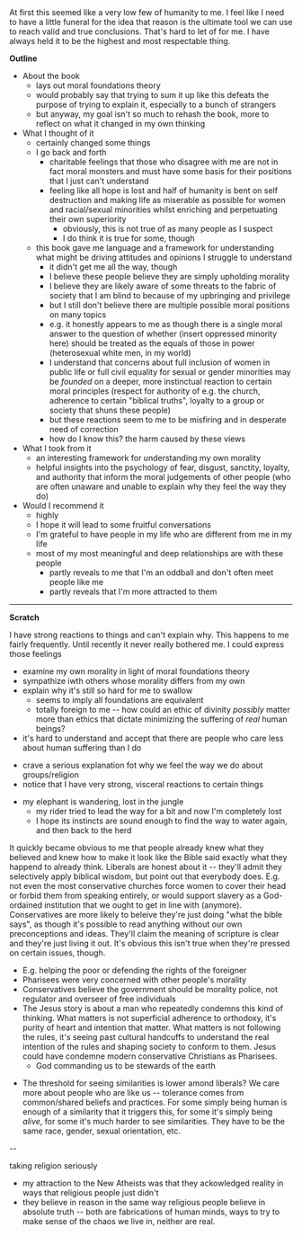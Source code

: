 ##

At first this seemed like a very low few of humanity to me. I feel like I need to have a little funeral for the idea that reason is the ultimate tool we can use to reach valid and true conclusions. That's hard to let of for me. I have always held it to be the highest and most respectable thing.

**Outline**

- About the book
  - lays out moral foundations theory
  - would probably say that trying to sum it up like this defeats the purpose of trying to explain it, especially to a bunch of strangers
  - but anyway, my goal isn't so much to rehash the book, more to reflect on what it changed in my own thinking
- What I thought of it
  - certainly changed some things
  - I go back and forth
    - charitable feelings that those who disagree with me are not in fact moral monsters and must have some basis for their positions that I just can't understand
    - feeling like all hope is lost and half of humanity is bent on self destruction and making life as miserable as possible for women and racial/sexual minorities whilst enriching and perpetuating their own superiority
      - obviously, this is not true of as many people as I suspect
      - I do think it is true for some, though
  - this book gave me language and a framework for understanding what might be driving attitudes and opinions I struggle to understand
    - it didn't get me all the way, though
    - I believe these people believe they are simply upholding morality
    - I believe they are likely aware of some threats to the fabric of society that I am blind to because of my upbringing and privilege
    - but I still don't believe there are multiple possible moral positions on many topics
    - e.g. it honestly appears to me as though there is a single moral answer to the question of whether (insert oppressed minority here) should be treated as the equals of those in power (heterosexual white men, in my world)
    - I understand that concerns about full inclusion of women in public life or full civil equality for sexual or gender minorities may be _founded_ on a deeper, more instinctual reaction to certain moral principles (respect for authority of e.g. the church, adherence to certain "biblical truths", loyalty to a group or society that shuns these people)
    - but these reactions seem to me to be misfiring and in desperate need of correction
    - how do I know this? the harm caused by these views
- What I took from it
  - an interesting framework for understanding my own morality
  - helpful insights into the psychology of fear, disgust, sanctity, loyalty, and authority that inform the moral judgements of other people (who are often unaware and unable to explain why they feel the way they do)
- Would I recommend it
  - highly
  - I hope it will lead to some fruitful conversations
  - I'm grateful to have people in my life who are different from me in my life
  - most of my most meaningful and deep relationships are with these people
    - partly reveals to me that I'm an oddball and don't often meet people like me
    - partly reveals that I'm more attracted to them

---

**Scratch**

I have strong reactions to things and can't explain why. This happens to me fairly frequently. Until recently it never really bothered me. I could express those feelings

- examine my own morality in light of moral foundations theory
- sympathize iwth others whose morality differs from my own
- explain why it's still so hard for me to swallow
  - seems to imply all foundations are equivalent
  - totally foreign to me -- how could an ethic of divinity _possibly_ matter more than ethics that dictate minimizing the suffering of _real_ human beings?
- it's hard to understand and accept that there are people who care less about human suffering than I do

* crave a serious explanation fot why we feel the way we do about groups/religion
* notice that I have very strong, visceral reactions to certain things

- my elephant is wandering, lost in the jungle
  - my rider tried to lead the way for a bit and now I'm completely lost
  - I hope its instincts are sound enough to find the way to water again, and then back to the herd

It quickly became obvious to me that people already knew what they believed and knew how to make it look like the Bible said exactly what they happend to already think. Liberals are honest about it -- they'll admit they selectively apply biblical wisdom, but point out that everybody does. E.g. not even the most conservative churches force women to cover their head or forbid them from speaking entirely, or would support slavery as a God-ordained institution that we ought to get in line with (anymore). Conservatives are more likely to beleive they're just doing "what the bible says", as though it's possible to read anything without our own preconceptions and ideas. They'll claim the meaning of scripture is clear and they're just living it out. It's obvious this isn't true when they're pressed on certain issues, though.

- E.g. helping the poor or defending the rights of the foreigner
- Pharisees were very concerned with other people's morality
- Conservatives believe the government should be morality police, not regulator and overseer of free individuals
- The Jesus story is about a man who repeatedly condemns this kind of thinking. What matters is not superficial adherence to orthodoxy, it's purity of heart and intention that matter. What matters is not following the rules, it's seeing past cultural handcuffs to understand the real intention of the rules and shaping society to conform to them. Jesus could have condemne modern conservative Christians as Pharisees.
  - God commanding us to be stewards of the earth

* The threshold for seeing similarities is lower amond liberals? We care more about people who are like us -- tolerance comes from common/shared beliefs and practices. For some simply being human is enough of a similarity that it triggers this, for some it's simply being _alive_, for some it's much harder to see similarities. They have to be the same race, gender, sexual orientation, etc.

--

taking religion seriously

- my attraction to the New Atheists was that they ackowledged reality in ways that religious people just didn't
- they believe in reason in the same way religious people believe in absolute truth -- both are fabrications of human minds, ways to try to make sense of the chaos we live in, neither are real.
